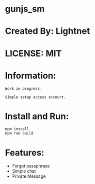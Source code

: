 # gunjs_sm

# Created By: Lightnet

# LICENSE: MIT

# Information:
    Work in progress.

    Simple setup access account. 

# Install and Run:
```
npm install
npm run build
```

# Features:
 * Forgot passphrase
 * Simple chat
 * Private Message
